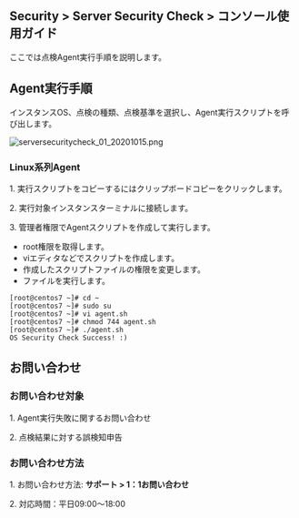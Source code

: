 ## Security > Server Security Check > コンソール使用ガイド

ここでは点検Agent実行手順を説明します。 

## Agent実行手順

インスタンスOS、点検の種類、点検基準を選択し、Agent実行スクリプトを呼び出します。

![serversecuritycheck_01_20201015.png](https://static.toastoven.net/prod_serversecuritycheck/serversecuritycheck_01_20201022_ja.png)

### Linux系列Agent

1\. 実行スクリプトをコピーするにはクリップボードコピーをクリックします。

2\. 実行対象インスタンスターミナルに接続します。

3\. 管理者権限でAgentスクリプトを作成して実行します。

* root権限を取得します。
* viエディタなどでスクリプトを作成します。
* 作成したスクリプトファイルの権限を変更します。
* ファイルを実行します。
```
[root@centos7 ~]# cd ~
[root@centos7 ~]# sudo su
[root@centos7 ~]# vi agent.sh
[root@centos7 ~]# chmod 744 agent.sh
[root@centos7 ~]# ./agent.sh
OS Security Check Success! :)
```

## お問い合わせ

### お問い合わせ対象

1\. Agent実行失敗に関するお問い合わせ

2\. 点検結果に対する誤検知申告

### お問い合わせ方法

1\. お問い合わせ方法: **サポート > 1：1お問い合わせ**

2\. 対応時間：平日09:00～18:00
